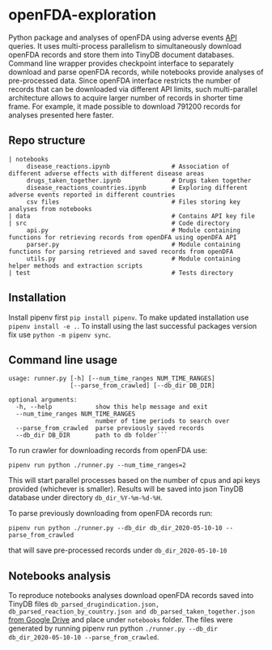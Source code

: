 # openFDA-exploration
Python package and analyses of openFDA using adverse events [API](https://open.fda.gov/apis/drug/event/) queries. It uses multi-process parallelism to simultaneously download openFDA records and store them into TinyDB document databases. Command line wrapper provides checkpoint interface to separately download and parse openFDA records, while notebooks provide analyses of pre-processed data. Since openFDA interface restricts the number of records that can be downloaded via different API limits, such multi-parallel architecture allows to acquire larger number of records in shorter time frame. For example, it made possible to download 791200 records for analyses presented here faster.

## Repo structure
```
| notebooks
     disease_reactions.ipynb                 # Association of different adverse effects with different disease areas
     drugs_taken_together.ipynb              # Drugs taken together
     disease_reactions_countries.ipynb       # Exploring different adverse events reported in different countries
     csv files                               # Files storing key analyses from notebooks 
| data                                       # Contains API key file
| src                                        # Code directory
     api.py                                  # Module containing functions for retrieving records from openDFA using openDFA API
     parser.py                               # Module containing functions for parsing retrieved and saved records from openDFA
     utils.py                                # Module containing helper methods and extraction scripts
| test                                       # Tests directory
```

## Installation
Install pipenv first `pip install pipenv`.  To make updated installation use 
`pipenv install -e .`. To install using the last successful packages version fix use
`python -m pipenv sync`.


## Command line usage
```
usage: runner.py [-h] [--num_time_ranges NUM_TIME_RANGES]
                 [--parse_from_crawled] [--db_dir DB_DIR]

optional arguments:
  -h, --help            show this help message and exit
  --num_time_ranges NUM_TIME_RANGES
                        number of time periods to search over
  --parse_from_crawled  parse previously saved records
  --db_dir DB_DIR       path to db folder```
```
To run crawler for downloading records from openFDA use:
```
pipenv run python ./runner.py --num_time_ranges=2
```
This will start parallel processes based on the number of cpus and api keys provided (whichever is smaller). Results will be saved into json TinyDB database under directory `db_dir_%Y-%m-%d-%H`.

To parse previously downloading from openFDA records run:
```
pipenv run python ./runner.py --db_dir db_dir_2020-05-10-10 --parse_from_crawled
```
that will save pre-processed records under `db_dir_2020-05-10-10`


## Notebooks analysis
To reproduce notebooks analyses download openFDA records saved into TinyDB files `db_parsed_drugindication.json, db_parsed_reaction_by_country.json and db_parsed_taken_together.json` [from Google Drive](https://drive.google.com/open?id=1BSp7Mkxi2g34XPiC4lLHxmMTSk2WHJDg) and place under `notebooks` folder.
The files were generated by running pipenv run python `./runner.py --db_dir db_dir_2020-05-10-10 --parse_from_crawled`.
